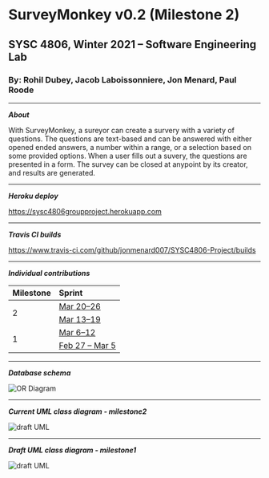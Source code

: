 # SurveyMonkey v0.2 (Milestone 2)
## SYSC 4806, Winter 2021 – Software Engineering Lab
### By: Rohil Dubey, Jacob Laboissonniere, Jon Menard, Paul Roode

---

***About***

With SurveyMonkey, a sureyor can create a survery with a variety of questions. The questions are text-based and can be answered with either opened ended answers, a number within a range, or a selection based on some provided options. When a user fills out a suvery, the questions are presented in a form. The survey can be closed at anypoint by its creator, and results are generated.

---

***Heroku deploy***

https://sysc4806groupproject.herokuapp.com

---

***Travis CI builds***

https://www.travis-ci.com/github/jonmenard007/SYSC4806-Project/builds

---

***Individual contributions***

<table>
    <thead>
        <tr>
            <th align="left"> Milestone </th>
            <th align="left"> Sprint </th>
        </tr>
    </thead>
    <tbody>
        <tr>
            <td rowspan="3"> 2 </td>
            <td> <a href="https://github.com/jonmenard007/SYSC4806-Project/issues/80"> Mar 20–26 </td>
        </tr>
        <tr></tr>
        <tr>
            <td> <a href="https://github.com/jonmenard007/SYSC4806-Project/issues/40"> Mar 13–19 </a> </td>
        </tr>
        <tr>
            <td rowspan="3"> 1 </td>
            <td> <a href="https://github.com/jonmenard007/SYSC4806-Project/issues/23"> Mar 6–12 </a> </td>
        </tr>
        <tr></tr>
        <tr>
            <td> <a href="https://github.com/jonmenard007/SYSC4806-Project/issues/2"> Feb 27 – Mar 5 </a> </td>
        </tr>
    </tbody>
</table>

---

***Database schema***

![OR Diagram](https://github.com/jonmenard007/SYSC4806-Project/blob/main/OR_Diagram.png?raw=true)

---

***Current UML class diagram - milestone2***

![draft UML](https://github.com/jonmenard007/SYSC4806-Project/blob/main/milestone2.png?raw=true)

---

***Draft UML class diagram - milestone1***

![draft UML](https://github.com/jonmenard007/SYSC4806-Project/blob/Rohil/milestone1.png?raw=true)
